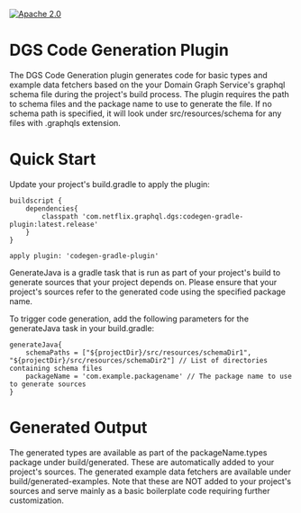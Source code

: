 [![Apache 2.0](https://img.shields.io/github/license/nebula-plugins/gradle-netflixoss-project-plugin.svg)](http://www.apache.org/licenses/LICENSE-2.0)

# DGS Code Generation Plugin

The DGS Code Generation plugin generates code for basic types and example data fetchers based on the your Domain Graph Service's graphql schema file during the project's build process.
The plugin requires the path to schema files and the package name to use to generate the file. If no schema path is specified, 
it will look under src/resources/schema for any files with .graphqls extension.  

# Quick Start

Update your project's build.gradle to apply the plugin:
````
buildscript {
    dependencies{
        classpath 'com.netflix.graphql.dgs:codegen-gradle-plugin:latest.release'
    }
}

apply plugin: 'codegen-gradle-plugin'
````

GenerateJava is a gradle task that is run as part of your project's build to generate sources that your project depends on. 
Please ensure that your project's sources refer to the generated code using the specified package name.
 
To trigger code generation, add the following parameters for the generateJava task in your build.gradle:
 ````
 generateJava{
     schemaPaths = ["${projectDir}/src/resources/schemaDir1", "${projectDir}/src/resources/schemaDir2"] // List of directories containing schema files
     packageName = 'com.example.packagename' // The package name to use to generate sources
 }
 ````

# Generated Output
The generated types are available as part of the packageName.types package under build/generated. These are automatically added to your project's sources.
The generated example data fetchers are available under build/generated-examples. Note that these are NOT added to your project's sources and serve mainly as a 
basic boilerplate code requiring further customization.







